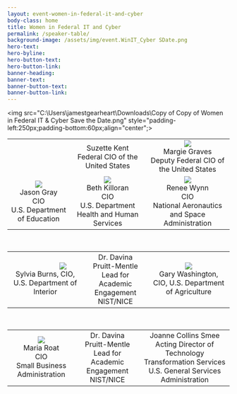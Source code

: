 ```yaml
---
layout: event-women-in-federal-it-and-cyber
body-class: home
title: Women in Federal IT and Cyber
permalink: /speaker-table/
background-image: /assets/img/event.WinIT_Cyber SDate.png
hero-text:
hero-byline:
hero-button-text: 
hero-button-link: 
banner-heading: 
banner-text: 
banner-button-text: 
banner-button-link: 
---
```



<img src="C:\Users\jamestgearheart\Downloads\Copy of Copy of Women in Federal IT & Cyber Save the Date.png" style="padding-left:250px;padding-bottom:60px;align="center";>

<table align="center">

<tr align="center">
<td><br></td>	
<td>Suzette Kent <br>Federal CIO of the United States</td>
<td><img src="C:\Users\jamestgearheart\Desktop\CIO Speaker Photos\Margie.png"></br>Margie Graves <br>Deputy Federal CIO of the United States</td>
</tr>

<tr align="center">
	<td><img src="C:\Users\jamestgearheart\Desktop\CIO Speaker Photos\JasonGray.png"></br>Jason Gray <br> CIO <br> U.S. Department of Education</td>
	<td><img src="C:\Users\jamestgearheart\Desktop\CIO Speaker Photos\BethKilloran.png"></br>Beth Killoran <br> CIO <br> U.S. Department Health and Human Services</td>
<td><img src="C:\Users\jamestgearheart\Desktop\CIO Speaker Photos\ReneeWynn.png"><br>Renee Wynn <br> CIO <br> National Aeronautics and Space Administration</td>
	
</tr>
</table>

</br>

<table align="center">
	<tr align="center">
		<td><img src="C:\Users\jamestgearheart\Desktop\CIO Speaker Photos\SylviaBurns.png" style="padding-left:80px"></br>Sylvia Burns, CIO, U.S. Department of Interior</td>
		<td>Dr. Davina Pruitt-Mentle <br> Lead for Academic Engagement <br> NIST/NICE</td>
		<td><img src="C:\Users\jamestgearheart\Desktop\CIO Speaker Photos\GaryWashington.png"></br>Gary Washington, CIO, U.S. Department of Agriculture</td>
	</tr>
</table>



</br>


<table align="center">
	<tr align="center">
		<td><img src="C:\Users\jamestgearheart\Desktop\CIO Speaker Photos\mariaRoat.png"></br>Maria Roat <br> CIO <br> Small Business Administration</td>
	<td>Dr. Davina Pruitt-Mentle <br> Lead for Academic Engagement <br> NIST/NICE</td>
	<td>Joanne Collins Smee <br> Acting Director of Technology Transformation Services <br> U.S. General Services Administration</td>
</tr>
</table>


